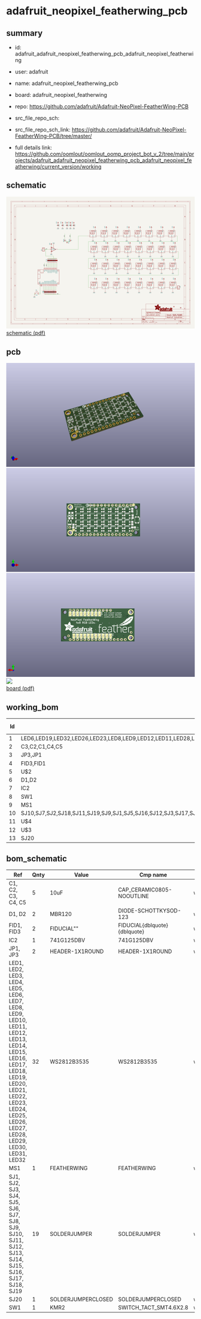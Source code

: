 # adafruit_neopixel_featherwing_pcb
 
## summary 
* id: adafruit_adafruit_neopixel_featherwing_pcb_adafruit_neopixel_featherwing
* user: adafruit
* name: adafruit_neopixel_featherwing_pcb
* board: adafruit_neopixel_featherwing
* repo: https://github.com/adafruit/Adafruit-NeoPixel-FeatherWing-PCB



* src_file_repo_sch: 
* src_file_repo_sch_link: https://github.com/adafruit/Adafruit-NeoPixel-FeatherWing-PCB/tree/master/
* full details link: https://github.com/oomlout/oomlout_oomp_project_bot_v_2/tree/main/projects/adafruit_adafruit_neopixel_featherwing_pcb_adafruit_neopixel_featherwing/current_version/working  

## schematic  
![](working_schematic_600.png)  
[schematic (pdf)](working_schematic.pdf)  

## pcb  
![](working_3d_600.png) 
![](working_3d_front_600.png)  
![](working_3d_back_600.png)  
![](working_600.png)  
[board (pdf)](working.pdf)  

## working_bom
| Id | Designator | Footprint | Quantity | Designation | Supplier and ref |  | None | 
| --- | --- | --- | --- | --- | --- | --- | --- | 
| 1 | LED6,LED19,LED32,LED26,LED23,LED8,LED9,LED12,LED11,LED28,LED2,LED31,LED25,LED18,LED21,LED5,LED24,LED20,LED16,LED29,LED1,LED4,LED14,LED27,LED13,LED10,LED15,LED17,LED30,LED3,LED22,LED7 | LED3535 | 32 | WS2812B3535 |  |  | [''] | 
| 2 | C3,C2,C1,C4,C5 | 0805-NO | 5 | 10uF |  |  | [''] | 
| 3 | JP3,JP1 | 1X01_ROUND | 2 |  |  |  | [''] | 
| 4 | FID3,FID1 | FIDUCIAL_1MM | 2 | FIDUCIAL" |  |  | [''] | 
| 5 | U$2 | PCBFEAT-REV-040 | 1 |  |  |  | [''] | 
| 6 | D1,D2 | SOD-123 | 2 | MBR120 |  |  | [''] | 
| 7 | IC2 | SOT23-5 | 1 | 74AHCT1G125DBV |  |  | [''] | 
| 8 | SW1 | BTN_KMR2_4.6X2.8 | 1 | KMR2 |  |  | [''] | 
| 9 | MS1 | FEATHERWING | 1 | FEATHERWING |  |  | [''] | 
| 10 | SJ10,SJ7,SJ2,SJ18,SJ11,SJ19,SJ9,SJ1,SJ5,SJ16,SJ12,SJ3,SJ17,SJ8,SJ14,SJ4,SJ15,SJ6,SJ13 | SOLDERJUMPER_ARROW_NOPASTE | 19 |  |  |  | [''] | 
| 11 | U$4 | ADAFRUIT_TEXT_20MM | 1 |  |  |  | [''] | 
| 12 | U$3 | FEATHERLOGO | 1 |  |  |  | [''] | 
| 13 | SJ20 | SOLDERJUMPER_CLOSEDWIRE | 1 |  |  |  | [''] | 


## bom_schematic
| Ref | Qnty | Value | Cmp name | Footprint | Description | Vendor | DNP | 
| --- | --- | --- | --- | --- | --- | --- | --- | 
| C1, C2, C3, C4, C5 | 5 | 10uF | CAP_CERAMIC0805-NOOUTLINE | working:0805-NO |  |  |  | 
| D1, D2 | 2 | MBR120 | DIODE-SCHOTTKYSOD-123 | working:SOD-123 |  |  |  | 
| FID1, FID3 | 2 | FIDUCIAL"" | FIDUCIAL{dblquote}{dblquote} | working:FIDUCIAL_1MM |  |  |  | 
| IC2 | 1 | 741G125DBV | 741G125DBV | working:SOT23-5 |  |  |  | 
| JP1, JP3 | 2 | HEADER-1X1ROUND | HEADER-1X1ROUND | working:1X01_ROUND |  |  |  | 
| LED1, LED2, LED3, LED4, LED5, LED6, LED7, LED8, LED9, LED10, LED11, LED12, LED13, LED14, LED15, LED16, LED17, LED18, LED19, LED20, LED21, LED22, LED23, LED24, LED25, LED26, LED27, LED28, LED29, LED30, LED31, LED32 | 32 | WS2812B3535 | WS2812B3535 | working:LED3535 |  |  |  | 
| MS1 | 1 | FEATHERWING | FEATHERWING | working:FEATHERWING |  |  |  | 
| SJ1, SJ2, SJ3, SJ4, SJ5, SJ6, SJ7, SJ8, SJ9, SJ10, SJ11, SJ12, SJ13, SJ14, SJ15, SJ16, SJ17, SJ18, SJ19 | 19 | SOLDERJUMPER | SOLDERJUMPER | working:SOLDERJUMPER_ARROW_NOPASTE |  |  |  | 
| SJ20 | 1 | SOLDERJUMPERCLOSED | SOLDERJUMPERCLOSED | working:SOLDERJUMPER_CLOSEDWIRE |  |  |  | 
| SW1 | 1 | KMR2 | SWITCH_TACT_SMT4.6X2.8 | working:BTN_KMR2_4.6X2.8 |  |  |  | 



